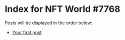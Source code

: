 # Index for NFT World #7768
Posts will be displayed in the order below:

- [Your first post](./001-first.md)

